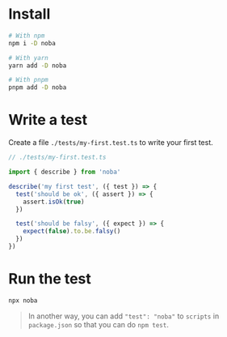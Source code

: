 # Install

```bash
# With npm
npm i -D noba

# With yarn
yarn add -D noba

# With pnpm
pnpm add -D noba
```

# Write a test

Create a file `./tests/my-first.test.ts` to write your first test.

```ts
// ./tests/my-first.test.ts

import { describe } from 'noba'

describe('my first test', ({ test }) => {
  test('should be ok', ({ assert }) => {
    assert.isOk(true)
  })

  test('should be falsy', ({ expect }) => {
    expect(false).to.be.falsy()
  })
})
```

# Run the test

```bash
npx noba
```

> In another way, you can add `"test": "noba"` to `scripts` in `package.json` so that you can do `npm test`.
